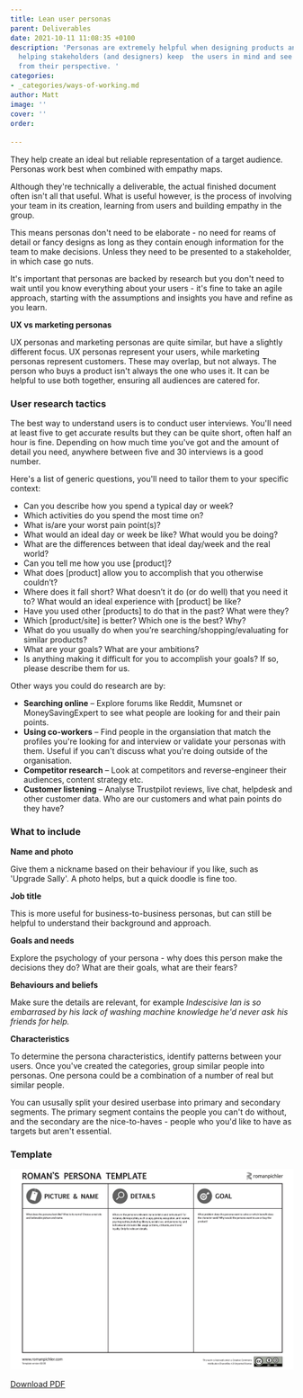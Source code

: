 ```yaml
---
title: Lean user personas
parent: Deliverables
date: 2021-10-11 11:08:35 +0100
description: 'Personas are extremely helpful when designing products and services,
  helping stakeholders (and designers) keep  the users in mind and see the problem
  from their perspective. '
categories:
- _categories/ways-of-working.md
author: Matt
image: ''
cover: ''
order: 

---
```

They help create an ideal but reliable representation of a target audience. Personas work best when combined with empathy maps.

Although they're technically a deliverable, the actual finished document often isn't all that useful. What is useful however, is the process of involving your team in its creation, learning from users and building empathy in the group.

This means personas don't need to be elaborate - no need for reams of detail or fancy designs as long as they contain enough information for the team to make decisions. Unless they need to be presented to a stakeholder, in which case go nuts.

It's important that personas are backed by research but you don't need to wait until you know everything about your users - it's fine to take an agile approach, starting with the assumptions and insights you have  and refine as you learn.

**UX vs marketing personas**

UX personas and marketing personas are quite similar, but have a slightly different focus. UX personas represent your users, while marketing personas represent customers. These may overlap, but not always. The person who buys a product isn't always the one who uses it. It can be helpful to use both together, ensuring all audiences are catered for.

### User research tactics

The best way to understand users is to conduct user interviews. You'll need at least five to get accurate results but they can be quite short, often half an hour is fine. Depending on how much time you've got and the amount of detail you need, anywhere between five and 30 interviews is a good number.

Here's a list of generic questions, you'll need to tailor them to your specific context:

* Can you describe how you spend a typical day or week?
* Which activities do you spend the most time on?
* What is/are your worst pain point(s)?
* What would an ideal day or week be like? What would you be doing?
* What are the differences between that ideal day/week and the real world?
* Can you tell me how you use \[product\]?
* What does \[product\] allow you to accomplish that you otherwise couldn’t?
* Where does it fall short? What doesn’t it do (or do well) that you need it to? What would an ideal experience with \[product\] be like?
* Have you used other \[products\] to do that in the past? What were they?
* Which \[product/site\] is better? Which one is the best? Why?
* What do you usually do when you’re searching/shopping/evaluating for similar products?
* What are your goals? What are your ambitions?
* Is anything making it difficult for you to accomplish your goals? If so, please describe them for us.

Other ways you could do research are by:

* **Searching online** – Explore forums like Reddit, Mumsnet or MoneySavingExpert to see what people are looking for and their pain points.
* **Using co-workers** – Find people in the organsiation that match the profiles you're looking for and interview or validate your personas with them. Useful if you can't discuss what you're doing outside of the organisation.
* **Competitor research** – Look at competitors and reverse-engineer their audiences, content strategy etc.
* **Customer listening** – Analyse Trustpilot reviews, live chat, helpdesk and other customer data. Who are our customers and what pain points do they have?

### What to include

**Name and photo**

Give them a nickname based on their behaviour if you like, such as 'Upgrade Sally'. A photo helps, but a quick doodle is fine too.

**Job title**

This is more useful for business-to-business personas, but can still be helpful to understand their background and approach.

**Goals and needs**

Explore the psychology of your persona - why does this person make the decisions they do? What are their goals, what are their fears?

**Behaviours and beliefs**

Make sure the details are relevant, for example _Indescisive Ian is so embarrased by his lack of washing machine knowledge he'd never ask his friends for help._

**Characteristics**

To determine the persona characteristics, identify patterns between your users. Once you've created the categories, group similar people into personas. One persona could be a combination of a number of real but similar people.

You can ususally split your desired userbase into primary and secondary segments. The primary segment contains the people you can't do without, and the secondary are the nice-to-haves - people who you'd like to have as targets but aren't essential.

### Template

![Persona template](/images/persona-template.jpg)

[Download PDF](/images/Persona-Template.pdf)